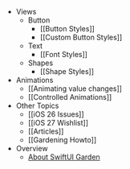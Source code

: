 - Views
	- Button
	    - [[Button Styles]]
	    - [[Custom Button Styles]]
  - Text
    - [[Font Styles]]
  - Shapes
    - [[Shape Styles]]
- Animations
	- [[Animating value changes]]
	- [[Controlled Animations]]
- Other Topics
	- [[iOS 26 Issues]]
	- [[iOS 27 Wishlist]]
	- [[Articles]]
	- [[Gardening Howto]]
- Overview
	- [About SwiftUI Garden](/)
